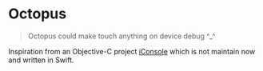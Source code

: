 # Octopus

> Octopus could make touch anything on device debug ^_^

Inspiration from an Objective-C project [iConsole](https://github.com/nicklockwood/iConsole) which is not maintain now and written in Swift.